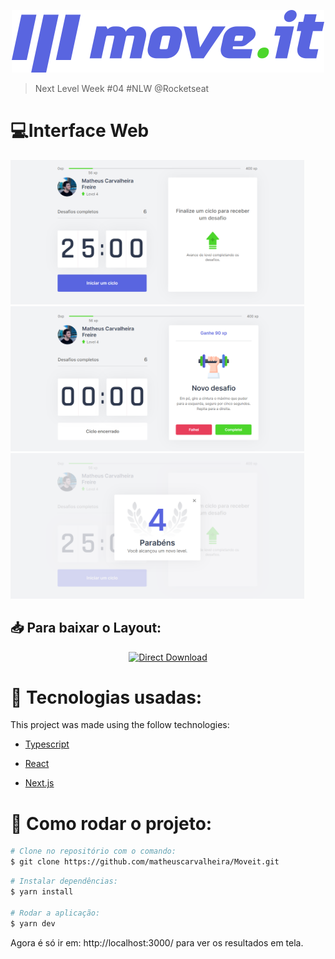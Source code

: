 <p align="center">
  <img src="./public/logo-full.svg"/>
</p>


> Next Level Week #04 #NLW @Rocketseat


#  💻Interface Web

<p>
  <img src="./public/assets/Home.png" width="470"/>
  <img src="./public/assets/NewChallenge.png" width="470"/>
  <img src="./public/assets/LevelUp.png" width="470" center/>
</p>


<h2 align="left"> 📥 Para baixar o Layout: </h2>
<p align="center">
    <a title="Download .fig Web" href="https://www.figma.com/file/ge20pu3ofMOKoliUyKx1Nl/?viewer=1&node-id=160:2761">
        <img alt="Direct Download" src="https://img.shields.io/badge/Download Web-black?style=flat-square&logo=figma&logoColor=red" width="200px" />
    </a>
</p>



# 🔎 Tecnologias usadas:

This project was made using the follow technologies:

* [Typescript](https://www.typescriptlang.org/)      

* [React](https://reactjs.org/)      

* [Next.js](https://nextjs.org/)      

  

# 🔌 Como rodar o projeto:
```bash
# Clone no repositório com o comando:
$ git clone https://github.com/matheuscarvalheira/Moveit.git
```

```bash
# Instalar dependências:
$ yarn install

# Rodar a aplicação:
$ yarn dev
```
Agora é só ir em:  http://localhost:3000/  para ver os resultados em tela.




